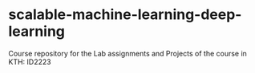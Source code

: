 # scalable-machine-learning-deep-learning
Course repository for the Lab assignments and Projects of the course in KTH: ID2223
